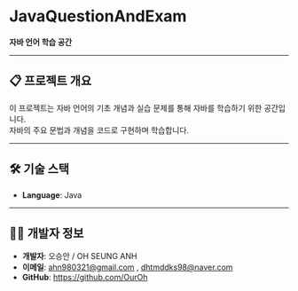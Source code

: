 # JavaQuestionAndExam  
**자바 언어 학습 공간**  

---

## 📋 프로젝트 개요  
이 프로젝트는 자바 언어의 기초 개념과 실습 문제를 통해 자바를 학습하기 위한 공간입니다.  
자바의 주요 문법과 개념을 코드로 구현하며 학습합니다.

---

## 🛠️ 기술 스택  
- **Language**: Java

---

## 🧑‍💻 개발자 정보  
- **개발자**: 오승안 / OH SEUNG ANH 
- **이메일**: ahn980321@gmail.com , dhtmddks98@naver.com 
- **GitHub**: https://github.com/OurOh
